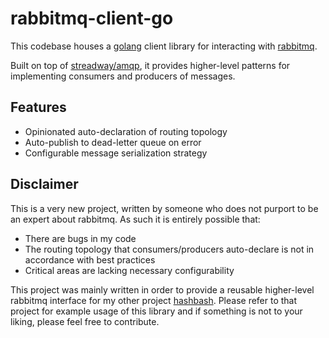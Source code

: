 rabbitmq-client-go
==================
This codebase houses a [golang](https://golang.org) client library for interacting with [rabbitmq](https://www.rabbitmq.com).

Built on top of [streadway/amqp](https://github.com/streadway/amqp), it provides higher-level patterns for
implementing consumers and producers of messages.

## Features
* Opinionated auto-declaration of routing topology
* Auto-publish to dead-letter queue on error
* Configurable message serialization strategy

## Disclaimer
This is a very new project, written by someone who does not purport to be an expert about rabbitmq. As such
it is entirely possible that:

* There are bugs in my code
* The routing topology that consumers/producers auto-declare is not in accordance with best practices
* Critical areas are lacking necessary configurability

This project was mainly written in order to provide a reusable higher-level rabbitmq interface for my
other project [hashbash](https://github.com/norwoodj/hashbash-backend-go). Please refer to that project
for example usage of this library and if something is not to your liking, please feel free to contribute.
